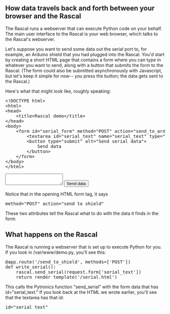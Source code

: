 ## How data travels back and forth between your browser and the Rascal ##

The Rascal runs a webserver that can execute Python code on your behalf. The main user interface to the Rascal is your web browser, which talks to the Rascal's webserver.

Let's suppose you want to send some data out the serial port to, for example, an Arduino shield that you had plugged into the Rascal. You'd start by creating a short HTML page that contains a form where you can type in whatever you want to send, along with a button that submits the form to the Rascal. (The form could also be submitted asynchronously with Javascript, but let's keep it simple for now-- you press the button; the data gets sent to the Rascal.)

Here's what that might look like, roughly speaking:

<pre>
&lt;!DOCTYPE html&gt; 
&lt;html&gt; 
&lt;head&gt; 
    &lt;title&gt;Rascal demo&lt;/title&gt;
&lt;/head&gt; 
&lt;body&gt; 
    &lt;form id=&quot;serial_form&quot; method=&quot;POST&quot; action=&quot;send_to_arduino&quot;&gt; 
        &lt;textarea id=&quot;serial_text&quot; name=&quot;serial_text&quot; type=&quot;textarea&quot;&gt;&lt;/textarea&gt; 
        &lt;button type=&quot;submit&quot; alt=&quot;Send serial data&quot;&gt; 
            Send data
        &lt;/button&gt; 
    &lt;/form&gt; 
&lt;/body&gt; 
&lt;/html&gt;
</pre>
<!DOCTYPE html> 
<html> 
<head> 
    <title>Rascal demo</title>
</head> 
<body> 
    <form id="serial_form" method="POST" action="send_to_shield"> 
        <textarea id="serial_text" name="serial_text" type="textarea"></textarea> 
        <button type="submit" alt="Send serial data"> 
            Send data
        </button> 
    </form> 
</body> 
</html>

Notice that in the opening HTML form tag, it says

<pre>
method="POST" action="send_to_shield"
</pre>

These two attributes tell the Rascal what to do with the data it finds in the form.

## What happens on the Rascal ##

The Rascal is running a webserver that is set up to execute Python for you. If you look in /var/www/demo.py, you'll see this:

<pre>
@app.route('/send_to_shield', methods=['POST'])
def write_serial():
    rascal.send_serial(request.form['serial_text'])
    return render_template('/serial.html')
</pre>

This calls the Pytronics function "send_serial" with the form data that has id="serial_text." If you look back at the HTML we wrote earlier, you'll see that the textarea has that id:

<pre>
id="serial_text"
</pre>
